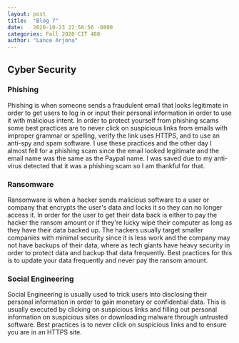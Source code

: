 ```yaml
---
layout: post
title:  "Blog 7"
date:   2020-10-23 22:56:56 -0800
categories: Fall 2020 CIT 480
author: "Lance Arjona"
---
```


<h2>Cyber Security</h2>

<body>
    <h3>Phishing</h3>
        <p>Phishing is when someone sends a fraudulent email that looks legitimate in order to get users to log in or input their personal information in order to use it with malicious intent. In order to protect yourself from phishing scams some best practices are to never click on suspicious links from emails with improper grammar or spelling, verify the link uses HTTPS, and to use an anti-spy and spam software. I use these practices and the other day I almost fell for a phishing scam since the email looked legitimate and the email name was the same as the Paypal name. I was saved due to my anti-virus detected that it was a phishing scam so I am thankful for that.</p>
    <h3>Ransomware</h3>
        <p>Ransomware is when a hacker sends malicious software to a user or company that encrypts the user's data and locks it so they can no longer access it. In order for the user to get their data back is either to pay the hacker the ransom amount or if they're lucky wipe their computer as long as they have their data backed up. The hackers usually target smaller companies with minimal security since it is less work and the company may not have backups of their data, where as tech giants have heavy security in order to protect data and backup that data frequently. Best practices for this is to update your data frequently and never pay the ransom amount. </p>
    <h3>Social Engineering</h3>
        <p>Social Engineering is usually used to trick users into disclosing their personal information in order to gain monetary or confidential data. This is usually executed by clicking on suspicious links and filling out personal information on suspicious sites or downloading malware through untrusted software. Best practices is to never click on suspicious links and to ensure you are in an HTTPS site.</p>
</body>